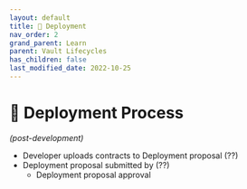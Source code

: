 ```yaml
---
layout: default
title: 📡 Deployment
nav_order: 2
grand_parent: Learn
parent: Vault Lifecycles
has_children: false
last_modified_date: 2022-10-25
---
```


# 📡 Deployment Process
_(post-development)_

* Developer uploads contracts to Deployment proposal (??)
* Deployment proposal submitted by (??)
	* Deployment proposal approval
